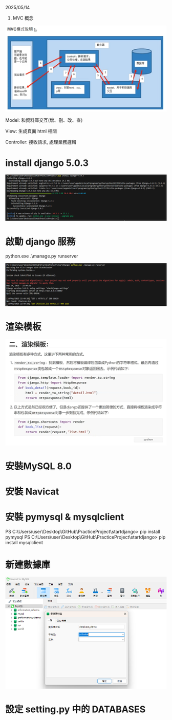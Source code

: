2025/05/14
1. MVC 概念

![alt text](image.png)

Model: 和資料庫交互(增、刪、改、查)

View: 生成頁面 html 相關

Controller: 接收請求, 處理業務邏輯

# install django 5.0.3

![alt text](image-2.png)

# 啟動 django 服務
python.exe .\manage.py runserver

![alt text](image-3.png)

# 渲染模板

![alt text](image-4.png)

# 安裝MySQL 8.0
# 安裝 Navicat
# 安裝 pymysql & mysqlclient
PS C:\Users\user\Desktop\GitHub\PracticeProject\startdjango> pip install pymysql
PS C:\Users\user\Desktop\GitHub\PracticeProject\startdjango> pip install mysqlclient
# 新建數據庫

![alt text](image-5.png)

# 設定 setting.py 中的 DATABASES